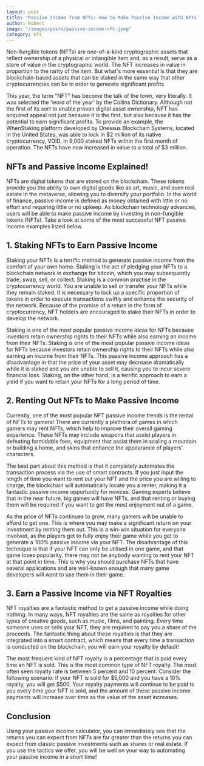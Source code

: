 ```yaml
---
layout: post
title: "Passive Income from NFTs: How to Make Passive Income with NFTs?"
author: Robert
image: "/images/posts/passive-income-nft.jpeg"
category: nft
---
```


Non-fungible tokens (NFTs) are one-of-a-kind cryptographic assets that reflect ownership of a physical or intangible item and, as a result, serve as a store of value in the cryptographic world. The NFT increases in value in proportion to the rarity of the item. But what's more essential is that they are blockchain-based assets that can be staked in the same way that other cryptocurrencies can be in order to generate significant profits.

This year, the term "NFT" has become the talk of the town, very literally. It was selected the 'word of the year' by the Collins Dictionary. Although not the first of its sort to enable proven digital asset ownership, NFT has acquired appeal not just because it is the first, but also because it has the potential to earn significant profits.
To provide an example, the WhenStaking platform developed by Onessus Blockchain Systems, located in the United States, was able to lock in $2 million of its native cryptocurrency, VOID, in 9,000 staked NFTs within the first month of operation. The NFTs have now increased in value to a total of $3 million.
<h2>NFTs and Passive Income Explained!</h2>
NFTs are digital tokens that are stored on the blockchain. These tokens provide you the ability to own digital goods like as art, music, and even real estate in the metaverse, allowing you to diversify your portfolio. In the world of finance, passive income is defined as money obtained with little or no effort and requiring little or no upkeep. As blockchain technology advances, users will be able to make passive income by investing in non-fungible tokens (NFTs). Take a look at some of the most successful NFT passive income examples listed below.
<h2>1. Staking NFTs to Earn Passive Income</h2>
Staking your NFTs is a terrific method to generate passive income from the comfort of your own home. Staking is the act of pledging your NFTs to a blockchain network in exchange for bitcoin, which you may subsequently trade, swap, sell, or collect. Staking is a common practise in the cryptocurrency world. You are unable to sell or transfer your NFTs while they remain staked. It is necessary to lock up a specific proportion of tokens in order to execute transactions swiftly and enhance the security of the network. Because of the promise of a return in the form of cryptocurrency, NFT holders are encouraged to stake their NFTs in order to develop the network.

Staking is one of the most popular passive income ideas for NFTs because investors retain ownership rights to their NFTs while also earning an income from their NFTs. Staking is one of the most popular passive income ideas for NFTs because investors retain ownership rights to their NFTs while also earning an income from their NFTs. This passive income approach has a disadvantage in that the price of your asset may decrease dramatically while it is staked and you are unable to sell it, causing you to incur severe financial loss. Staking, on the other hand, is a terrific approach to earn a yield if you want to retain your NFTs for a long period of time.
<h2>2. Renting Out NFTs to Make Passive Income</h2>
Currently, one of the most popular NFT passive income trends is the rental of NFTs to gamers! There are currently a plethora of games in which gamers may rent NFTs, which help to improve their overall gaming experience. These NFTs may include weapons that assist players in defeating formidable foes, equipment that assist them in scaling a mountain or building a home, and skins that enhance the appearance of players' characters.

The best part about this method is that it completely automates the transaction process via the use of smart contracts. If you just input the length of time you want to rent out your NFT and the price you are willing to charge, the blockchain will automatically locate you a renter, making it a fantastic passive income opportunity for novices. Gaming experts believe that in the near future, big games will have NFTs, and that renting or buying them will be required if you want to get the most enjoyment out of a game.

As the price of NFTs continues to grow, many gamers will be unable to afford to get one. This is where you may make a significant return on your investment by renting them out. This is a win-win situation for everyone involved, as the players get to fully enjoy their game while you get to generate a 100% passive income via your NFT. The disadvantage of this technique is that if your NFT can only be utilised in one game, and that game loses popularity, there may not be anybody wanting to rent your NFT at that point in time. This is why you should purchase NFTs that have several applications and are well-known enough that many game developers will want to use them in their game.
<h2>3. Earn a Passive Income via NFT Royalties</h2>
NFT royalties are a fantastic method to get a passive income while doing nothing. In many ways, NFT royalties are the same as royalties for other types of creative goods, such as music, films, and painting. Every time someone uses or sells your NFT, they are required to pay you a share of the proceeds. The fantastic thing about these royalties is that they are integrated into a smart contract, which means that every time a transaction is conducted on the blockchain, you will earn your royalty by default!

The most frequent kind of NFT royalty is a percentage that is paid every time an NFT is sold. This is the most common type of NFT royalty. The most often seen royalty rate is between 5 percent and 10 percent. Consider the following scenario: if your NFT is sold for $5,000 and you have a 10% royalty, you will get $500. Your royalty payments will continue to be paid to you every time your NFT is sold, and the amount of these passive income payments will increase over time as the value of the asset increases.
<h2>Conclusion</h2>
Using your passive income calculator, you can immediately see that the returns you can expect from NFTs are far greater than the returns you can expect from classic passive investments such as shares or real estate. If you use the tactics we offer, you will be well on your way to automating your passive income in a short time!
